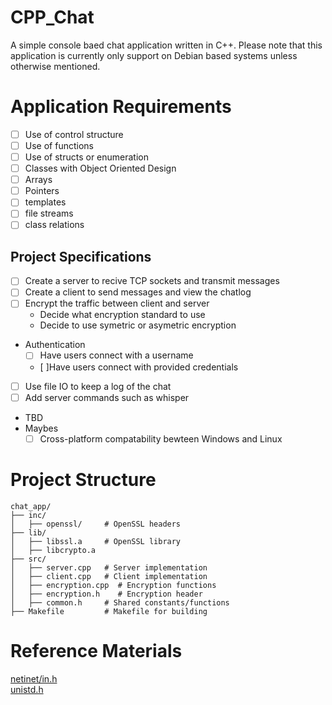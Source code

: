 # CPP_Chat
A simple console baed chat application written in C++. Please note that this application is currently only support on Debian based systems unless otherwise mentioned.

# Application Requirements
 - [ ] Use of control structure
 - [ ] Use of functions
 - [ ] Use of structs or enumeration
 - [ ] Classes with Object Oriented Design
 - [ ] Arrays
 - [ ] Pointers
 - [ ] templates
 - [ ] file streams
 - [ ] class relations 
## Project Specifications
 - [ ] Create a server to recive TCP sockets and transmit messages
 - [ ] Create a client to send messages and view the chatlog
 - [ ] Encrypt the traffic between client and server
   - Decide what encryption standard to use
   - Decide to use symetric or asymetric encryption
 - Authentication
   - [ ] Have users connect with a username
   - [ ]Have users connect with provided credentials
 - [ ] Use file IO to keep a log of the chat
 -  [ ] Add server commands such as whisper
 - TBD
 - Maybes
   - [ ] Cross-platform compatability bewteen Windows and Linux

# Project Structure
```
chat_app/
├── inc/
│   ├── openssl/     # OpenSSL headers
├── lib/
│   ├── libssl.a     # OpenSSL library
│   ├── libcrypto.a
├── src/
│   ├── server.cpp   # Server implementation
│   ├── client.cpp   # Client implementation
│   ├── encryption.cpp  # Encryption functions
│   ├── encryption.h    # Encryption header
│   ├── common.h     # Shared constants/functions
├── Makefile         # Makefile for building
```

# Reference Materials
[netinet/in.h](https://man7.org/linux/man-pages/man0/netinet_in.h.0p.html) <br>
[unistd.h](https://www.man7.org/linux/man-pages/man0/unistd.h.0p.html)